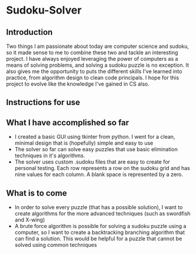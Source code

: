 # Sudoku-Solver

## Introduction

Two things I am passionate about today are computer science and sudoku, so it made sense to me
to combine these two and tackle an interesting project. I have always enjoyed leveraging the power
of computers as a means of solving problems, and solving a sudoku puzzle is no exception. It also
gives me the opportunity to puts the different skills I've learned into practice, from algorithm design
to clean code principals. I hope for this project to evolve like the knowledge I've gained in CS also.

## Instructions for use

## What I have accomplished so far

* I created a basic GUI using tkinter from python. I went for a clean, minimal design that is (hopefully)
simple and easy to use
* The solver so far can solve easy puzzles that use basic elimination techniques in it's algorithms.
* The solver uses custom .sudoku files that are easy to create for personal testing. Each row represents a
row on the sudoku grid and has nine values for each column. A blank space is represented by a zero.

## What is to come

* In order to solve every puzzle (that has a possible solution), I want to create algorithms for the more
advanced techniques (such as swordfish and X-wing)
* A brute force algorithm is possible for solving a sudoku puzzle using a computer, so I want to create 
a backtracking branching algorithm that can find a solution. This would be helpful for a puzzle that cannot
be solved using common techniques
